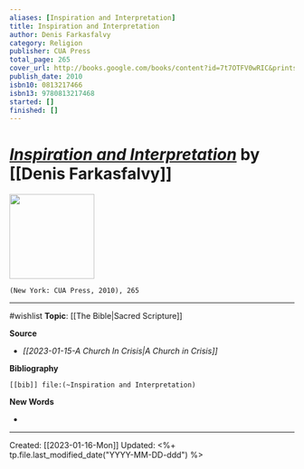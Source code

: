 ```yaml
---
aliases: [Inspiration and Interpretation]
title: Inspiration and Interpretation
author: Denis Farkasfalvy
category: Religion
publisher: CUA Press
total_page: 265
cover_url: http://books.google.com/books/content?id=7t7OTFV0wRIC&printsec=frontcover&img=1&zoom=1&edge=curl&source=gbs_api
publish_date: 2010
isbn10: 0813217466
isbn13: 9780813217468
started: []
finished: []
---
```

# *[Inspiration and Interpretation]()* by [[Denis Farkasfalvy]]

<img src="http://books.google.com/books/content?id=7t7OTFV0wRIC&printsec=frontcover&img=1&zoom=1&edge=curl&source=gbs_api" width=150>

`(New York: CUA Press, 2010), 265`

--- 
#wishlist
**Topic**: [[The Bible|Sacred Scripture]]

**Source**
- *[[2023-01-15-A Church In Crisis|A Church in Crisis]]*


**Bibliography**

```query
[[bib]] file:(~Inspiration and Interpretation)
```
 

**New Words**

- 

---
Created: [[2023-01-16-Mon]]
Updated: <%+ tp.file.last_modified_date("YYYY-MM-DD-ddd") %>
